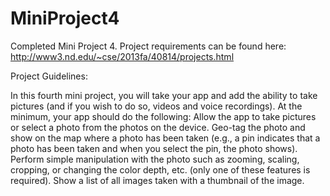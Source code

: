MiniProject4
============

Completed Mini Project 4. Project requirements can be found here: http://www3.nd.edu/~cse/2013fa/40814/projects.html


Project Guidelines:

In this fourth mini project, you will take your app and add the ability to take pictures (and if you wish to do so, videos and voice recordings). At the minimum, your app should do the following:
Allow the app to take pictures or select a photo from the photos on the device.
Geo-tag the photo and show on the map where a photo has been taken (e.g., a pin indicates that a photo has been taken and when you select the pin, the photo shows).
Perform simple manipulation with the photo such as zooming, scaling, cropping, or changing the color depth, etc. (only one of these features is required).
Show a list of all images taken with a thumbnail of the image.
